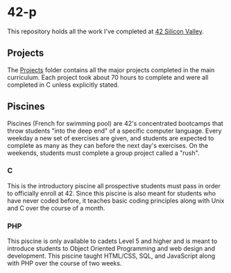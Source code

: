 # 42-p
This repository holds all the work I've completed at [42 Silicon Valley](https://www.42.us.org/).

## Projects
The [Projects](Projects) folder contains all the major projects completed in the main curriculum. Each project took about 70 hours to complete and were all completed in C unless explicitly stated.

## Piscines
Piscines (French for swimming pool) are 42's concentrated bootcamps that throw students "into the deep end" of a specific computer language. Every weekday a new set of exercises are given, and students are expected to complete as many as they can before the next day's exercises. On the weekends, students must complete a group project called a "rush".

### C
This is the introductory piscine all prospective students must pass in order to officially enroll at 42. Since this piscine is also meant for students who have never coded before, it teaches basic coding principles along with Unix and C over the course of a month.

### PHP
This piscine is only available to cadets Level 5 and higher and is meant to introduce students to Object Oriented Programming and web design and development. This piscine taught HTML/CSS, SQL, and JavaScript along with PHP over the course of two weeks.
